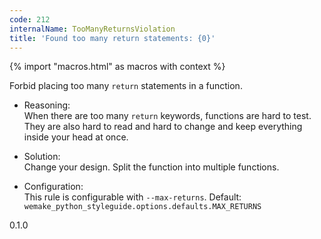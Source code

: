 ```yaml
---
code: 212
internalName: TooManyReturnsViolation
title: 'Found too many return statements: {0}'
---
```


{% import "macros.html" as macros with context %}

Forbid placing too many `return` statements in a function.

  - Reasoning:  
    When there are too many `return` keywords, functions are hard to
    test. They are also hard to read and hard to change and keep
    everything inside your head at once.

  - Solution:  
    Change your design. Split the function into multiple functions.

  - Configuration:  
    This rule is configurable with `--max-returns`. Default:
    `wemake_python_styleguide.options.defaults.MAX_RETURNS`

<div class="versionadded">

0.1.0

</div>
